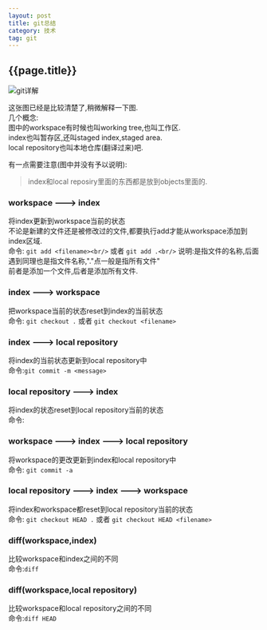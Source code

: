 ```yaml
---
layout: post
title: git总结
category: 技术
tag: git
---
```

## {{page.title}}

![git详解](http://i.stack.imgur.com/caci5.png)

这张图已经是比较清楚了,稍微解释一下图.<br/>
几个概念:<br/>
图中的workspace有时候也叫working tree,也叫工作区.<br/>
index也叫暂存区,还叫staged index,staged area.<br/>
local repository也叫本地仓库(翻译过来)吧.

有一点需要注意(图中并没有予以说明):
> index和local reposiry里面的东西都是放到objects里面的.

### workspace ---> index<br/>
将index更新到workspace当前的状态<br/>
不论是新建的文件还是被修改过的文件,都要执行add才能从workspace添加到index区域.<br/>
命令: `git add <filename><br/>` 或者 `git add .<br/>`
说明:<filename>是指文件的名称,后面遇到<filename>同理也是指文件名称,"."点一般是指所有文件"<br/>
前者是添加一个文件,后者是添加所有文件.

### index ---> workspace<br/>
把workspace当前的状态reset到index的当前状态<br/>
命令: `git checkout .` 或者 `git checkout <filename>`

### index ---> local repository<br/>
将index的当前状态更新到local repository中<br/>
命令:`git commit -m <message>`

### local repository ---> index<br/>
将index的状态reset到local repository当前的状态<br/>
命令:

### workspace ---> index ---> local repository <br/>
将workspace的更改更新到index和local repository中<br/>
命令: `git commit -a`

### local repository ---> index ---> workspace<br/>
将index和workspace都reset到local repository当前的状态<br/>
命令: `git checkout HEAD .` 或者 `git checkout HEAD <filename>`
<br/>

### diff(workspace,index)<br/>
比较workspace和index之间的不同<br/>
命令:`diff`
<br/>

### diff(workspace,local repository)<br/>
比较workspace和local repository之间的不同<br/>
命令:`diff HEAD`







